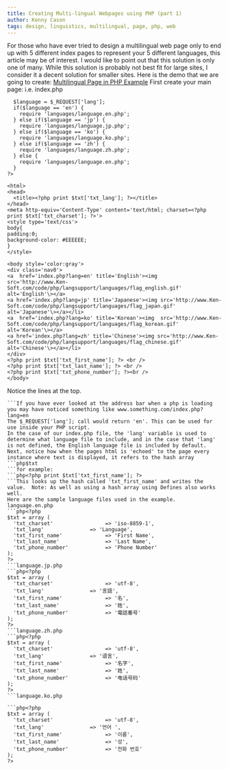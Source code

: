 ```yaml
---
title: Creating Multi-lingual Webpages using PHP (part 1)
author: Kenny Cason
tags: design, linguistics, multilingual, page, php, web
---
```


For those who have ever tried to design a multilingual web page only to end up with 5 different index pages to represent your 5 different languages, this article may be of interest. I would like to point out that this solution is only one of many. While this solution is probably not best fit for large sites, I consider it a decent solution for smaller sites.
Here is the demo that we are going to create:
<a href="/code/php/langsupport/index.php" target="_blank">Multilingual Page in PHP Example</a>
First create your main page: i.e. index.php

```c<?php
  $language = $_REQUEST['lang']; 
  if($language == 'en') {
    require 'languages/language.en.php';  
  } else if($language == 'jp') {
    require 'languages/language.jp.php';
  } else if($language == 'ko') {
    require 'languages/language.ko.php';
  } else if($language == 'zh') {
    require 'languages/language.zh.php';
  } else {
    require 'languages/language.en.php';  
  }
?>	  

<html>
<head>
  <title><?php print $txt['txt_lang']; ?></title>
</head>
<meta http-equiv='Content-Type' content='text/html; charset=<?php print $txt['txt_charset']; ?>'>
<style type='text/css'>
body{
padding:0;
background-color: #EEEEEE;
}
</style>

<body style='color:gray'>
<div class='nav0'>
<a  href='index.php?lang=en' title='English'><img  src='http://www.Ken-Soft.com/code/php/langsupport/languages/flag_english.gif' alt='English'\></a>
<a href='index.php?lang=jp' title='Japanese'><img src='http://www.Ken-Soft.com/code/php/langsupport/languages/flag_japan.gif' alt='Japanese'\></a></li>
<a  href='index.php?lang=ko' title='Korean'><img  src='http://www.Ken-Soft.com/code/php/langsupport/languages/flag_korean.gif' alt='Korean'\></a>
<a href='index.php?lang=zh' title='Chinese'><img src='http://www.Ken-Soft.com/code/php/langsupport/languages/flag_chinese.gif' alt='Chinese'\></a></li>
</div>	
<?php print $txt['txt_first_name']; ?> <br />
<?php print $txt['txt_last_name']; ?> <br />
<?php print $txt['txt_phone_number']; ?><br />
</body>
```

Notice the lines at the top.

```php$language = $_REQUEST['lang'];
```If you have ever looked at the address bar when a php is loading you may have noticed something like www.something.com/index.php?lang=en
The $_REQUEST['lang']; call would return 'en'. This can be used for use inside your PHP script.
In the case of our index.php file, the 'lang' variable is used to determine what language file to include, and in the case that 'lang' is not defined, the English language file is included by default.
Next, notice how when the pages html is 'echoed' to the page every instance where text is displayed, it refers to the hash array
```php$txt
```for example:
```php<?php print $txt['txt_first_name']; ?>
```This looks up the hash called 'txt_first_name' and writes the value.  Note: As well as using a hash array using Defines also works well.
Here are the sample language files used in the example.
language.en.php
```php<?php
$txt = array (
  'txt_charset'                 => 'iso-8859-1',
  'txt_lang'               => 'Language',
  'txt_first_name'              => 'First Name',
  'txt_last_name'               => 'Last Name',
  'txt_phone_number'            => 'Phone Number'
);
?>
```language.jp.php
```php<?php
$txt = array (
  'txt_charset'                 => 'utf-8',
  'txt_lang'               => '言語',
  'txt_first_name'              => '名',
  'txt_last_name'               => '姓',
  'txt_phone_number'            => '電話番号'
);
?>
```language.zh.php
```php<?php
$txt = array (
  'txt_charset'                 => 'utf-8',
  'txt_lang'               => '语言',
  'txt_first_name'              => '名字',
  'txt_last_name'               => '姓',
  'txt_phone_number'            => '电话号码'
);
?>
```language.ko.php

```php<?php
$txt = array (
  'txt_charset'                 => 'utf-8',
  'txt_lang'               => '언어 ',
  'txt_first_name'              => '이름',
  'txt_last_name'               => '성',
  'txt_phone_number'            => '전화 번호'
);
?>
```
